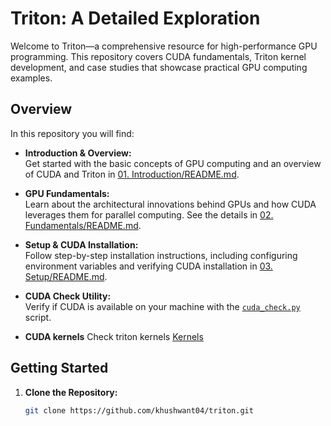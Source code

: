 # Triton: A Detailed Exploration

Welcome to Triton—a comprehensive resource for high-performance GPU programming. This repository covers CUDA fundamentals, Triton kernel development, and case studies that showcase practical GPU computing examples.

## Overview

In this repository you will find:
- **Introduction & Overview:**  
  Get started with the basic concepts of GPU computing and an overview of CUDA and Triton in [01. Introduction/README.md](01.%20Introduction/README.md).

- **GPU Fundamentals:**  
  Learn about the architectural innovations behind GPUs and how CUDA leverages them for parallel computing. See the details in [02. Fundamentals/README.md](02.%20Fundamentals/README.md).

- **Setup & CUDA Installation:**  
  Follow step-by-step installation instructions, including configuring environment variables and verifying CUDA installation in [03. Setup/README.md](03.%20Setup/README.md).

- **CUDA Check Utility:**  
  Verify if CUDA is available on your machine with the [`cuda_check.py`](cuda_check.py) script.

- **CUDA kernels**
  Check triton kernels [Kernels](kernels)

## Getting Started

1. **Clone the Repository:**
   ```sh
   git clone https://github.com/khushwant04/triton.git
   ```